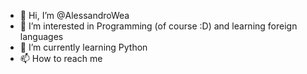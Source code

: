 - 👋 Hi, I’m @AlessandroWea
- 👀 I’m interested in Programming (of course :D) and learning foreign languages
- 🌱 I’m currently learning Python
- 📫 How to reach me 

<!---
AlessandroWea/AlessandroWea is a ✨ special ✨ repository because its `README.md` (this file) appears on your GitHub profile.
You can click the Preview link to take a look at your changes.
--->
